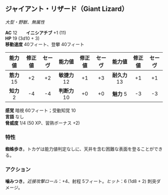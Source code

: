 ## ジャイアント・リザード（Giant Lizard）
*大型・野獣、無属性*

**AC** 12　　**イニシアチブ** +1 (11)  
**HP** 19 (3d10 + 3)  
**移動速度** 40フィート、登攀 40フィート

| 能力値 | 修正値 | セーヴ | 能力値 | 修正値 | セーヴ | 能力値 | 修正値 | セーヴ |
|:---:|:---:|:---:|:---:|:---:|:---:|:---:|:---:|:---:|
| **筋力** 15 | +2 | +2 | **敏捷力** 12 | +1 | +3 | **耐久力** 13 | +1 | +1 |
| **知力** 2 | -4 | -4 | **判断力** 10 | +0 | +0 | **魅力** 5 | -3 | -3 |

**感覚** 暗視 60フィート；受動知覚 10  
**言語** なし  
**脅威度** 1/4 (50 XP、習熟ボーナス +2)

### 特性
**蜘蛛歩き**。トカゲは能力値判定なしに、天井を含む困難な表面を登ることができる。

### アクション
**噛みつき**。*近接攻撃ロール*：+4、射程 5フィート。*ヒット*：6 (1d8 + 2) 刺突ダメージ。